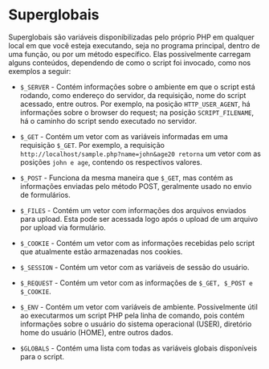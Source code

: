 # Superglobais 

Superglobais são variáveis disponibilizadas pelo próprio PHP em qualquer local
em que você esteja executando, seja no programa principal, dentro de uma função,
ou por um método específico. Elas possivelmente carregam alguns conteúdos,
dependendo de como o script foi invocado, como nos exemplos a seguir:

- `$_SERVER` - Contém informações sobre o ambiente em que o script está rodando,
como endereço do servidor, da requisição, nome do script acessado, entre outros.
Por exemplo, na posição `HTTP_USER_AGENT`, há informações sobre o browser do
request; na posição `SCRIPT_FILENAME`, há o caminho do script sendo
executado no servidor.

- `$_GET` - Contém um vetor com as variáveis informadas em uma requisição `$_GET`.
Por exemplo, a requisição `http://localhost/sample.php?name=john&age20 retorna` 
um vetor com as posições `john e age`, contendo os respectivos valores.

- `$_POST` - Funciona da mesma maneira que `$_GET`, mas contém as informações
enviadas pelo método POST, geralmente usado no envio de formulários.

- `$_FILES` - Contém um vetor com informações dos arquivos enviados para
upload. Esta pode ser acessada logo após o upload de um arquivo por
upload via formulário.

- `$_COOKIE` - Contém um vetor com as informações recebidas pelo script que
atualmente estão armazenadas nos cookies.

- `$_SESSION` - Contém um vetor com as variáveis de sessão do usuário.

- `$_REQUEST` - Contém um vetor com as informações de `$_GET, $_POST e $_COOKIE`.

- `$_ENV` - Contém um vetor com variáveis de ambiente. Possivelmente útil ao
executarmos um script PHP pela linha de comando, pois contém informações
sobre o usuário do sistema operacional (USER), diretório home do usuário
(HOME), entre outros dados.

- `$GLOBALS` - Contém uma lista com todas as variáveis globais disponíveis para o script.